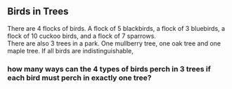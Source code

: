 ## Birds in Trees
There are $4$ flocks of birds.  A flock of $5$ blackbirds, a flock of $3$ bluebirds, a flock of $10$ cuckoo birds, and a flock of $7$ sparrows.  
There are also $3$ trees in a park.  One mullberry tree, one oak tree and one maple tree.
If all birds are indistinguishable, 
### how many ways can the $4$ types of birds perch in $3$ trees if each bird must perch in exactly one tree?
